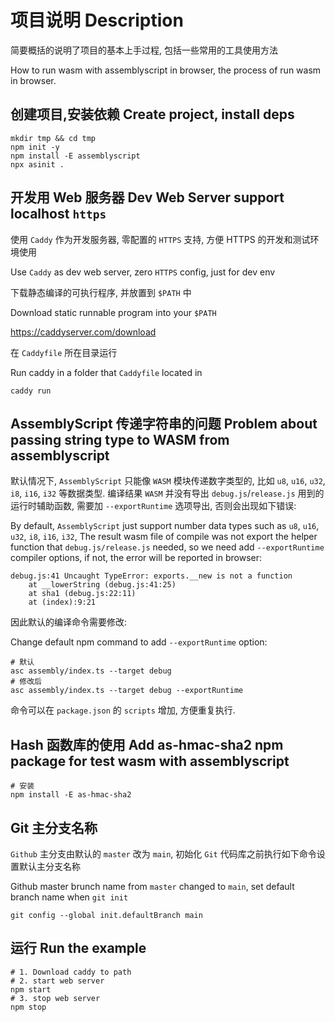 # 项目说明 Description

简要概括的说明了项目的基本上手过程, 包括一些常用的工具使用方法

How to run wasm with assemblyscript in browser, the process of run wasm in browser.

## 创建项目,安装依赖 Create project, install deps

```shell
mkdir tmp && cd tmp
npm init -y
npm install -E assemblyscript
npx asinit .
```

## 开发用 Web 服务器 Dev Web Server support localhost `https`

使用 `Caddy` 作为开发服务器, 零配置的 `HTTPS` 支持, 方便 HTTPS 的开发和测试环境使用

Use `Caddy` as dev web server, zero `HTTPS` config, just for dev env

下载静态编译的可执行程序, 并放置到 `$PATH` 中

Download static runnable program into your `$PATH`

https://caddyserver.com/download

在 `Caddyfile` 所在目录运行

Run caddy in a folder that `Caddyfile` located in

```shell
caddy run
```

## AssemblyScript 传递字符串的问题 Problem about passing string type to WASM from assemblyscript

默认情况下, `AssemblyScript` 只能像 `WASM` 模块传递数字类型的, 
比如 `u8`, `u16`, `u32`, `i8`, `i16`, `i32` 等数据类型. 编译结果 `WASM`
并没有导出 `debug.js`/`release.js` 用到的运行时辅助函数, 
需要加 `--exportRuntime` 选项导出, 否则会出现如下错误:

By default, `AssemblyScript` just support number data types such as  `u8`, `u16`, `u32`, `i8`, `i16`, `i32`,
The result wasm file of compile was not export the helper function that `debug.js/release.js` needed, so we need 
add `--exportRuntime` compiler options, if not, the error will be reported in browser:

```shell
debug.js:41 Uncaught TypeError: exports.__new is not a function
    at __lowerString (debug.js:41:25)
    at sha1 (debug.js:22:11)
    at (index):9:21
```

因此默认的编译命令需要修改:

Change default npm command to add `--exportRuntime` option:

```shell
# 默认
asc assembly/index.ts --target debug
# 修改后
asc assembly/index.ts --target debug --exportRuntime
```

命令可以在 `package.json` 的 `scripts` 增加, 方便重复执行.

## Hash 函数库的使用 Add as-hmac-sha2 npm package for test wasm with assemblyscript

```shell
# 安装
npm install -E as-hmac-sha2 
```

## Git 主分支名称

`Github` 主分支由默认的 `master` 改为 `main`, 
初始化 `Git` 代码库之前执行如下命令设置默认主分支名称

Github master brunch name from `master` changed to `main`, set default branch name when `git init`

```shell
git config --global init.defaultBranch main
```

## 运行 Run the example

```shell
# 1. Download caddy to path
# 2. start web server
npm start
# 3. stop web server
npm stop
```